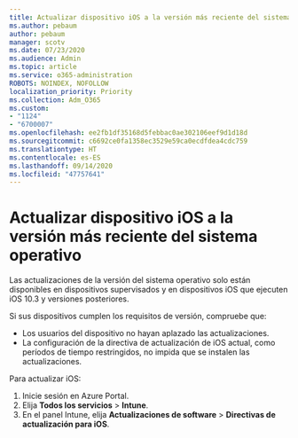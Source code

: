 ```yaml
---
title: Actualizar dispositivo iOS a la versión más reciente del sistema operativo
ms.author: pebaum
author: pebaum
manager: scotv
ms.date: 07/23/2020
ms.audience: Admin
ms.topic: article
ms.service: o365-administration
ROBOTS: NOINDEX, NOFOLLOW
localization_priority: Priority
ms.collection: Adm_O365
ms.custom:
- "1124"
- "6700007"
ms.openlocfilehash: ee2fb1df35168d5febbac0ae302106eef9d1d18d
ms.sourcegitcommit: c6692ce0fa1358ec3529e59ca0ecdfdea4cdc759
ms.translationtype: HT
ms.contentlocale: es-ES
ms.lasthandoff: 09/14/2020
ms.locfileid: "47757641"
---
```

# <a name="update-ios-device-to-latest-os-version"></a>Actualizar dispositivo iOS a la versión más reciente del sistema operativo

Las actualizaciones de la versión del sistema operativo solo están disponibles en dispositivos supervisados y en dispositivos iOS que ejecuten iOS 10.3 y versiones posteriores.

Si sus dispositivos cumplen los requisitos de versión, compruebe que:  
- Los usuarios del dispositivo no hayan aplazado las actualizaciones.  
- La configuración de la directiva de actualización de iOS actual, como períodos de tiempo restringidos, no impida que se instalen las actualizaciones.

Para actualizar iOS:

1. Inicie sesión en Azure Portal.
2. Elija **Todos los servicios** > **Intune**.
3. En el panel Intune, elija **Actualizaciones de software** > **Directivas de actualización para iOS**.